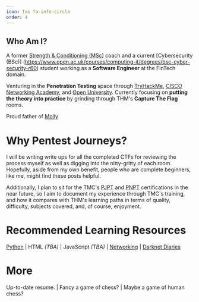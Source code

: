 ```yaml
---
icon: fas fa-info-circle
order: 4
---
```

 <script src="https://tryhackme.com/badge/2134791"></script>

## Who Am I?
A former [Strength & Conditioning (MSc)](https://scholar.google.com/citations?user=NEcbEUYAAAAJ&hl=en) coach and a current [Cybersecurity (BSc)] (https://www.open.ac.uk/courses/computing-it/degrees/bsc-cyber-security-r60) student working as a **Software Engineer** at the FinTech domain.

Venturing in the **Penetration Testing** space through [TryHackMe](https://tryhackme.com/), [CISCO Networking Academy](https://www.netacad.com/), and [Open University](https://www.open.ac.uk/). Currently focusing on **putting the theory into practice** by grinding through THM's **Capture The Flag** rooms. 

Proud father of [Molly](https://www.edinburghlive.co.uk/news/edinburgh-news/puppy-hit-car-left-dead-19111233) 
# Why Pentest Journeys?
I will be writing write ups for all the completed CTFs for reviewing the process myself as well as digging into the nitty-gritty of each room. Hopefully, aside from my own benefit, people who are complete beginners, like me, might find these posts helpful.

Additionally, I plan to sit for the TMC's [PJPT](https://certifications.tcm-sec.com/pjpt/) and [PNPT](https://certifications.tcm-sec.com/pnpt/) certifications in the near future, so I aim to document my experience through TMC's training, and how it compares with THM's learning paths in terms of quality, difficulty, subjects covered, and, of course, enjoyment.
# Recommended Learning Resources 
<i class="fa-brands fa-python"></i> [Python](https://nostarch.com/python-crash-course-3rd-edition)  \| <i class="fa-brands fa-html5"></i> HTML *(TBA)* \| <i class="fa-brands fa-js"></i> 
JavaScript *(TBA)* \| <i class="fa-solid fa-network-wired"></i> [Networking](https://skillsforall.com/career-path/cybersecurity?courseLang=en-US) \| <i class="fa-solid fa-headphones"></i>
[Darknet Diaries](https://darknetdiaries.com/) 
# More
[<i class="fa-solid fa-file"></i>](https://drive.google.com/file/d/10_o6X0mdp6ivJW7FZl-7LnuP01U0OtPI/view?usp=sharing) Up-to-date resume.  \| [<i class="fa-solid fa-chess"></i>](https://www.chess.com/member/spaniasch)  Fancy a game of chess? \| [<i class="fa-solid fa-user-ninja"></i>](https://smoothcomp.com/en/profile/101916) Maybe a game of human chess?  


<!-- 
[Python Crash Course](https://nostarch.com/pythoncrashcourse2e)
[Cisco Networking Academy](https://skillsforall.com/)
-->


